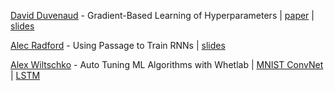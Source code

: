 [David Duvenaud](http://mlg.eng.cam.ac.uk/duvenaud/) - Gradient-Based Learning of Hyperparameters | [paper](http://arxiv.org/pdf/1502.03492) | [slides](https://drive.google.com/file/d/0BwC1eSaTX5cZWjZBM3V2Umw4RnM/view?usp=sharing)

[Alec Radford](github.com/newmu) - Using Passage to Train RNNs | [slides](https://docs.google.com/presentation/d/1HYfUZLRZRJovQpv5mYxox9bz9erxj7Ak_ZovENMvM90/edit?usp=sharing)

[Alex Wiltschko](https://github.com/alexbw) - Auto Tuning ML Algorithms with Whetlab | [MNIST ConvNet](https://github.com/whetlab/bostonml-demo) | [LSTM](https://github.com/whetlab/lstm/tree/optimizing-hypers)
